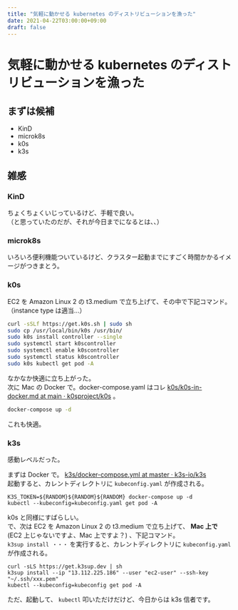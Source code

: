 ```yaml
---
title: "気軽に動かせる kubernetes のディストリビューションを漁った"
date: 2021-04-22T03:00:00+09:00
draft: false
---
```


# 気軽に動かせる kubernetes のディストリビューションを漁った

## まずは候補

- KinD
- microk8s
- k0s
- k3s

## 雑感

### KinD

ちょくちょくいじっているけど、手軽で良い。  
（と思っていたのだが、それが今日までになるとは、、）

### microk8s

いろいろ便利機能ついているけど、クラスター起動までにすごく時間かかるイメージがつきまとう。  

### k0s

EC2 を Amazon Linux 2 の t3.medium で立ち上げて、その中で下記コマンド。  
（instance type は適当...）

```bash
curl -sSLf https://get.k0s.sh | sudo sh
sudo cp /usr/local/bin/k0s /usr/bin/
sudo k0s install controller --single
sudo systemctl start k0scontroller
sudo systemctl enable k0scontroller
sudo systemctl status k0scontroller
sudo k0s kubectl get pod -A
```

なかなか快適に立ち上がった。  
次に Mac の Docker で。docker-compose.yaml はコレ [k0s/k0s-in-docker.md at main · k0sproject/k0s](https://github.com/k0sproject/k0s/blob/main/docs/k0s-in-docker.md) 。

```bash
docker-compose up -d
```

これも快適。

### k3s

感動レベルだった。  
  
まずは Docker で。 [k3s/docker-compose.yml at master · k3s-io/k3s](https://github.com/k3s-io/k3s/blob/master/docker-compose.yml)  
起動すると、カレントディレクトリに `kubeconfig.yaml` が作成される。

```
K3S_TOKEN=${RANDOM}${RANDOM}${RANDOM} docker-compose up -d
kubectl --kubeconfig=kubeconfig.yaml get pod -A
```

k0s と同様にすばらしい。  
で、次は EC2 を Amazon Linux 2 の t3.medium で立ち上げて、 **Mac 上で** (EC2 上じゃないですよ、Mac 上ですよ？) 、下記コマンド。  
`k3sup install ・・・` を実行すると、カレントディレクトリに `kubeconfig.yaml` が作成される。

```
curl -sLS https://get.k3sup.dev | sh
k3sup install --ip "13.112.225.186" --user "ec2-user" --ssh-key "~/.ssh/xxx.pem"
kubectl --kubeconfig=kubeconfig get pod -A
```

ただ、起動して、 `kubectl` 叩いただけだけど、今日からは k3s 信者です。
